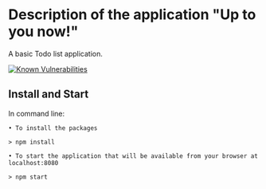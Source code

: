 # Description of the application "Up to you now!"

A basic Todo list application.

[![Known Vulnerabilities](https://snyk.io/test/github/napthees/up-to-you-now/badge.svg?targetFile=package.json)](https://snyk.io/test/github/napthees/up-to-you-now?targetFile=package.json)

## Install and Start

In command line:

```
• To install the packages
```
    > npm install
```
• To start the application that will be available from your browser at localhost:8080
```
    > npm start
```
